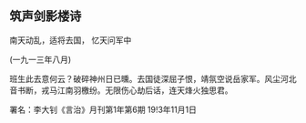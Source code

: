 ## 筑声剑影楼诗

南天动乱，适将去国，
忆天问军中

(一九一三年八月)

班生此去意何云？破碎神州日已曛。去国徒深屈子恨，靖氛空说岳家军。风尘河北音书断，戎马江南羽檄纷。无限伤心劫后话，连天烽火独思君。

署名：李大钊《言治》月刊第1年第6期
19!3年11月1日

